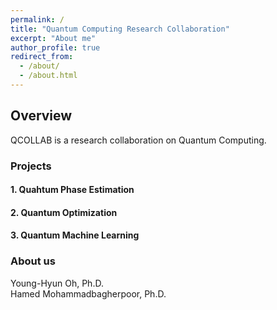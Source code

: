 ```yaml
---
permalink: /
title: "Quantum Computing Research Collaboration"
excerpt: "About me"
author_profile: true
redirect_from: 
  - /about/
  - /about.html
---
```


## Overview

QCOLLAB is a research collaboration on Quantum Computing. 

### Projects

#### 1. Quahtum Phase Estimation 

#### 2. Quantum Optimization 

#### 3. Quantum Machine Learning

### About us
Young-Hyun Oh, Ph.D.    
Hamed Mohammadbagherpoor, Ph.D.   

